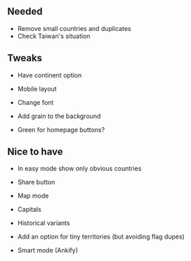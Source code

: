 ## Needed

- Remove small countries and duplicates
- Check Taiwan's situation

## Tweaks

- Have continent option

- Mobile layout
- Change font
- Add grain to the background
- Green for homepage buttons?

## Nice to have

- In easy mode show only obvious countries
- Share button
- Map mode
- Capitals

- Historical variants
- Add an option for tiny territories (but avoiding flag dupes)
- Smart mode (Ankify)
